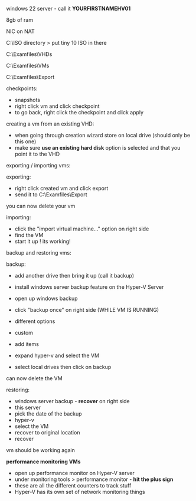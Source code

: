 windows 22 server - call it **YOURFIRSTNAMEHV01**

8gb of ram

NIC on NAT

  

C:\ISO directory > put tiny 10 ISO in there

  

C:\Examfiles\VHDs

C:\Examfiles\VMs

C:\Examfiles\Export

  

checkpoints:

- snapshots
- right click vm and click checkpoint
- to go back, right click the checkpoint and click apply

  

creating a vm from an existing VHD:

- when going through creation wizard store on local drive (should only be this one)
- make sure **use an existing hard disk** option is selected and that you point it to the VHD

  

exporting / importing vms:

exporting:

- right click created vm and click export
- send it to C:\Examfiles\Export

  

you can now delete your vm

  

importing:

- click the "import virtual machine..." option on right side
- find the VM
- start it up ! its working!

  

backup and restoring vms:

backup:

- add another drive then bring it up (call it backup)
- install windows server backup feature on the Hyper-V Server
- open up windows backup
- click "backup once" on right side (WHILE VM IS RUNNING)

  

- different options
- custom
- add items
- expand hyper-v and select the VM
- select local drives then click on backup

  

can now delete the VM

  

restoring:

- windows server backup - **recover** on right side
- this server
- pick the date of the backup
- hyper-v
- select the VM
- recover to original location
- recover

  

vm should be working again

  
  

**performance monitoring VMs**

- open up performance monitor on Hyper-V server
- under monitoring tools > performance monitor - **hit the plus sign**
- these are all the different counters to track stuff
- Hyper-V has its own set of network monitoring things